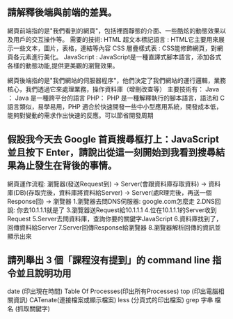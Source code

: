## 請解釋後端與前端的差異。
網頁前端指的是"我們看到的網頁"，包括裡面靜態的介面、一些酷炫的動態效果以及用戶的交互操作等。
需要的技術:
HTML 超文本標記語言 : HTML它主要用來展示一些文本，圖片，表格，連結等內容
CSS 層疊樣式表 : CSS能修飾網頁，對網頁各元素進行美化。
JavaScript : JavaScript是一種直譯式腳本語言，添加各式各樣的動態功能,提供更美觀的瀏覽效果。

網頁後端指的是"我們網站的伺服器程序"，他們決定了我們網站的運行邏輯，業務核心，我們透過它來處理業務，操作資料庫（增刪改查等）
主要技術有：
Java ： Java 是一種跨平台的語言
PHP： PHP 是一種解釋執行的腳本語言，語法和 C 語言類似，易學易用，PHP 適合於快速開發一些中小型應用系統，開發成本低，能夠對變動的需求作出快速的反應。可以節省開發周期

## 假設我今天去 Google 首頁搜尋框打上：JavaScript 並且按下 Enter，請說出從這一刻開始到我看到搜尋結果為止發生在背後的事情。
網頁運作流程:
瀏覽器(發送Request到) -> Server(會跟資料庫存取資料) -> 資料庫(DB)(存取完後，資料庫將資料給Server) -> Server(處R理完後，再送一個Response回) -> 瀏覽器
1.瀏覽器去問DNS伺服器: google.com怎麼走
2.DNS回說: 你去10.1.1.1就是了
3.瀏覽器送Request給10.1.1.1
4.位在10.1.1.1的Server收到Request
5.Server去問資料庫，查詢你要的關鍵字JavaScript
6.資料庫找到了，回傳資料給Server
7.Server回傳Response給瀏覽器
8.瀏覽器解析回傳的資訊並顯示出來

## 請列舉出 3 個「課程沒有提到」的 command line 指令並且說明功用
date (印出現在時間)
Table Of Processes(印出所有Processes)
top (印出電腦相關資訊)
CATenate(連接檔案或顯示檔案)
less (分頁式的印出檔案)
grep 字串 檔名 (抓取關鍵字)
